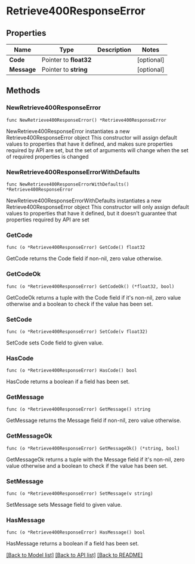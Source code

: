 # Retrieve400ResponseError

## Properties

Name | Type | Description | Notes
------------ | ------------- | ------------- | -------------
**Code** | Pointer to **float32** |  | [optional] 
**Message** | Pointer to **string** |  | [optional] 

## Methods

### NewRetrieve400ResponseError

`func NewRetrieve400ResponseError() *Retrieve400ResponseError`

NewRetrieve400ResponseError instantiates a new Retrieve400ResponseError object
This constructor will assign default values to properties that have it defined,
and makes sure properties required by API are set, but the set of arguments
will change when the set of required properties is changed

### NewRetrieve400ResponseErrorWithDefaults

`func NewRetrieve400ResponseErrorWithDefaults() *Retrieve400ResponseError`

NewRetrieve400ResponseErrorWithDefaults instantiates a new Retrieve400ResponseError object
This constructor will only assign default values to properties that have it defined,
but it doesn't guarantee that properties required by API are set

### GetCode

`func (o *Retrieve400ResponseError) GetCode() float32`

GetCode returns the Code field if non-nil, zero value otherwise.

### GetCodeOk

`func (o *Retrieve400ResponseError) GetCodeOk() (*float32, bool)`

GetCodeOk returns a tuple with the Code field if it's non-nil, zero value otherwise
and a boolean to check if the value has been set.

### SetCode

`func (o *Retrieve400ResponseError) SetCode(v float32)`

SetCode sets Code field to given value.

### HasCode

`func (o *Retrieve400ResponseError) HasCode() bool`

HasCode returns a boolean if a field has been set.

### GetMessage

`func (o *Retrieve400ResponseError) GetMessage() string`

GetMessage returns the Message field if non-nil, zero value otherwise.

### GetMessageOk

`func (o *Retrieve400ResponseError) GetMessageOk() (*string, bool)`

GetMessageOk returns a tuple with the Message field if it's non-nil, zero value otherwise
and a boolean to check if the value has been set.

### SetMessage

`func (o *Retrieve400ResponseError) SetMessage(v string)`

SetMessage sets Message field to given value.

### HasMessage

`func (o *Retrieve400ResponseError) HasMessage() bool`

HasMessage returns a boolean if a field has been set.


[[Back to Model list]](../README.md#documentation-for-models) [[Back to API list]](../README.md#documentation-for-api-endpoints) [[Back to README]](../README.md)



